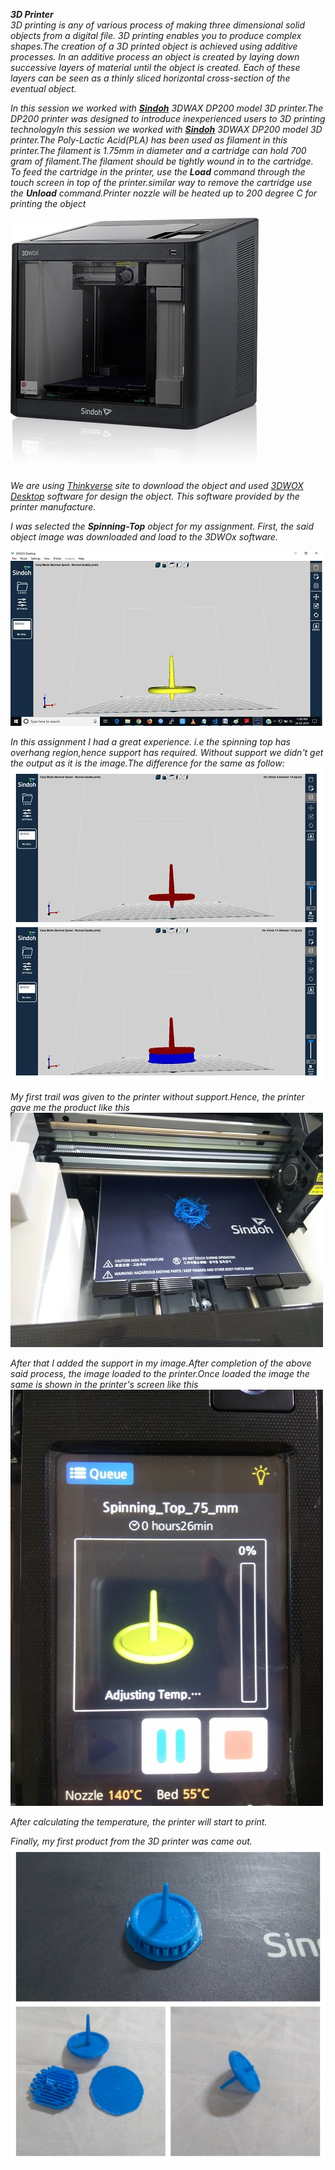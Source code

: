 ***3D Printer***  
*3D printing is any of various process of making three dimensional solid objects from a digital file. 3D printing enables you to produce complex shapes.The creation of a 3D printed object is achieved using additive processes. In an additive process an object is created by laying down successive layers of material until the object is created. Each of these layers can be seen as a thinly sliced horizontal cross-section of the eventual object.*

 *In this session we worked with [**Sindoh**](https://3dprinter.sindoh.com/product/dp200) 3DWAX DP200 model 3D printer.The DP200 printer was designed to introduce inexperienced users to 3D printing technologyIn this session we worked with [**Sindoh**](https://3dprinter.sindoh.com/product/dp200) 3DWAX DP200 model 3D printer.The Poly-Lactic Acid(PLA) has been used as filament in this printer.The filament is 1.75mm in diameter and a cartridge can hold 700 gram of filament.The filament should be tightly wound in to the cartridge. To feed the cartridge in the printer, use the **Load** command through the touch screen in top of the printer.similar way to remove the cartridge use the **Unload** command.Printer nozzle will be heated up to 200 degree C for printing the object*

![Sindoh-3D-Printer](/img/Sindoh-printer.jpg)  

*We are using [Thinkverse](https://www.thingiverse.com/) site to download the object and used [3DWOX Desktop](https://3dprinter.sindoh.com/en/support/downloads) software for design the object. This software provided by the printer manufacture.*

*I was selected the **Spinning-Top** object for my assignment. First, the said object image was downloaded and load to the 3DWOx software.*

![Spinning-Top](/img/Spinning-top.jpg)

*In this assignment I had a great experience. i.e the spinning top has overhang region,hence support has required. Without support we didn't get the output as it is the image.The difference for the same as follow: ![spnnbase](/img/spt-base.jpg)* 

*My first trail was given to the printer without support.Hence, the printer gave me the product like this ![prout-wout-base](/img/prout-without-base.jpg)* 

*After that I added the support in my image.After completion of the above said process, the image loaded to the printer.Once loaded the image the same is shown in the printer's screen like this* 
![spn-img](/img/Spn-img-prt.jpg) 

*After calculating the temperature, the printer will start to print.*

*Finally, my first product from the 3D printer was came out.![printout](/img/3D-output.jpg)*






